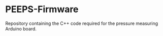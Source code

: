 # PEEPS-Firmware
Repository containing the C++ code required for the pressure measuring Arduino board.
